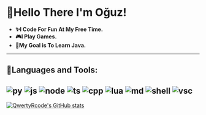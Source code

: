 # 👋Hello There I'm Oğuz!
- **✨I Code For Fun At My Free Time.**
- **🎮I Play Games.**
- **📖My Goal is To Learn Java.**
---
## 🧰Languages and Tools:
![py](https://img.shields.io/badge/Python-3776AB?style=for-the-badge&logo=python&logoColor=white)
![js](https://img.shields.io/badge/JavaScript-F7DF1E?style=for-the-badge&logo=javascript&logoColor=black)
![node](https://img.shields.io/badge/Node.js-43853D?style=for-the-badge&logo=node.js&logoColor=white)
![ts](https://img.shields.io/badge/TypeScript-007ACC?style=for-the-badge&logo=typescript&logoColor=white)
![cpp](https://img.shields.io/badge/C%2B%2B-00599C?style=for-the-badge&logo=c%2B%2B&logoColor=white)
![lua](https://img.shields.io/badge/Lua-2C2D72?style=for-the-badge&logo=lua&logoColor=white)
![md](https://img.shields.io/badge/Markdown-000000?style=for-the-badge&logo=markdown&logoColor=white)
![shell](https://img.shields.io/badge/Shell_Script-121011?style=for-the-badge&logo=gnu-bash&logoColor=white)
![vsc](https://img.shields.io/badge/Visual%20Studio%20Code-007ACC?style=for-the-badge&logo=Visual%20Studio%20Code&logoColor=white)
---
[![QwertyRcode's GitHub stats](https://github-readme-stats.vercel.app/api?username=QwertyRcode&show_icons=true&theme=dark&title_color=51c4d3)](https://github.com/QwertyRcode/)

